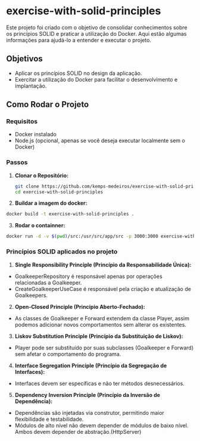 # exercise-with-solid-principles

Este projeto foi criado com o objetivo de consolidar conhecimentos sobre os princípios SOLID e praticar a utilização do Docker. Aqui estão algumas informações para ajudá-lo a entender e executar o projeto.

## Objetivos

- Aplicar os princípios SOLID no design da aplicação.
- Exercitar a utilização do Docker para facilitar o desenvolvimento e implantação.

## Como Rodar o Projeto

### Requisitos

- Docker instalado
- Node.js (opcional, apenas se você deseja executar localmente sem o Docker)

### Passos

1. **Clonar o Repositório:**

   ```bash
   git clone https://github.com/kemps-medeiros/exercise-with-solid-principles/
   cd exercise-with-solid-principles
   ```

2.  **Buildar a imagem do docker:**
   ```bash
   docker build -t exercise-with-solid-principles .
   ```

3.  **Rodar o containner:**
   ```bash
   docker run -d -v $(pwd)/src:/usr/src/app/src -p 3000:3000 exercise-with-solid-principles
   ```

### Princípios SOLID aplicados no projeto

1. **Single Responsibility Principle (Princípio da Responsabilidade Única):**
  - GoalkeeperRepository é responsável apenas por operações relacionadas a Goalkeeper.
  - CreateGoalkeeperUseCase é responsável pela criação e atualização de Goalkeepers.
2. **Open-Closed Principle (Princípio Aberto-Fechado):**
  - As classes de Goalkeeper e Forward extendem da classe Player, assim podemos adicionar novos comportamentos sem alterar os existentes.
3. **Liskov Substitution Principle (Princípio da Substituição de Liskov):**
  - Player pode ser substituído por suas subclasses (Goalkeeper e Forward) sem afetar o comportamento do programa.
4. **Interface Segregation Principle (Princípio da Segregação de Interfaces):**
  - Interfaces devem ser específicas e não ter métodos desnecessários.
5. **Dependency Inversion Principle (Princípio da Inversão de Dependência):**
  - Dependências são injetadas via construtor, permitindo maior flexibilidade e testabilidade.
  - Módulos de alto nível não devem depender de módulos de baixo nível. Ambos devem depender de abstração.(HttpServer)
